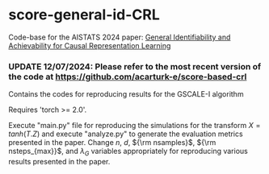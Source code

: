 # score-general-id-CRL
Code-base for the AISTATS 2024 paper: [General Identifiability and Achievability for Causal Representation Learning](https://arxiv.org/abs/2310.15450)

### **UPDATE 12/07/2024**: Please refer to the most recent version of the code at https://github.com/acarturk-e/score-based-crl

Contains the codes for reproducing results for the GSCALE-I algorithm 

Requires 'torch >= 2.0'. 

Execute "main.py" file for reproducing the simulations for the transform $X=tanh(T.Z)$ and execute "analyze.py" to generate the evaluation metrics presented in the paper.
Change $n$, $d$, ${\rm nsamples}$, ${\rm nsteps_{max}}$, and $\lambda_G$ variables appropriately for reproducing various results presented in the paper.

